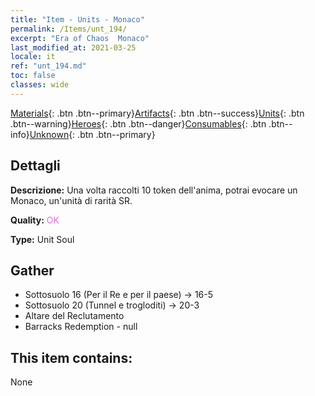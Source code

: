 ```yaml
---
title: "Item - Units - Monaco"
permalink: /Items/unt_194/
excerpt: "Era of Chaos  Monaco"
last_modified_at: 2021-03-25
locale: it
ref: "unt_194.md"
toc: false
classes: wide
---
```

 [Materials](/it/Items/){: .btn .btn--primary}[Artifacts](/it/Items/Artifacts/){: .btn .btn--success}[Units](/it/Items/Units/){: .btn .btn--warning}[Heroes](/it/Items/Heroes/){: .btn .btn--danger}[Consumables](/it/Items/Consumables/){: .btn .btn--info}[Unknown](/it/Items/Unknown/){: .btn .btn--primary}

## Dettagli
 **Descrizione:** Una volta raccolti 10 token dell'anima, potrai evocare un Monaco, un'unità di rarità SR.

 **Quality:** <span style="color: #DA70D6">OK</span>

 **Type:** Unit Soul

## Gather

*    Sottosuolo 16 (Per il Re e per il paese) -> 16-5 
*    Sottosuolo 20 (Tunnel e trogloditi) -> 20-3 
*    Altare del Reclutamento 
*    Barracks Redemption - null 

## This item contains:

  None

